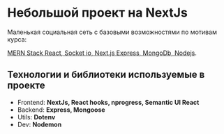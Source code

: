 # Небольшой проект на NextJs

Маленькая социальная сеть с базовыми возможностями по мотивам курса:

[MERN Stack React, Socket io, Next.js Express, MongoDb, Nodejs][1].

## Технологии и библиотеки используемые в проекте

- Frontend: **NextJs, React hooks, nprogress, Semantic UI React**
- Backend: **Express, Mongoose**
- Utils: **Dotenv**
- Dev: **Nodemon**

[1]: https://www.udemy.com/course/mernstack-nextjs-withsocketio/ 'Курс на Udemy'